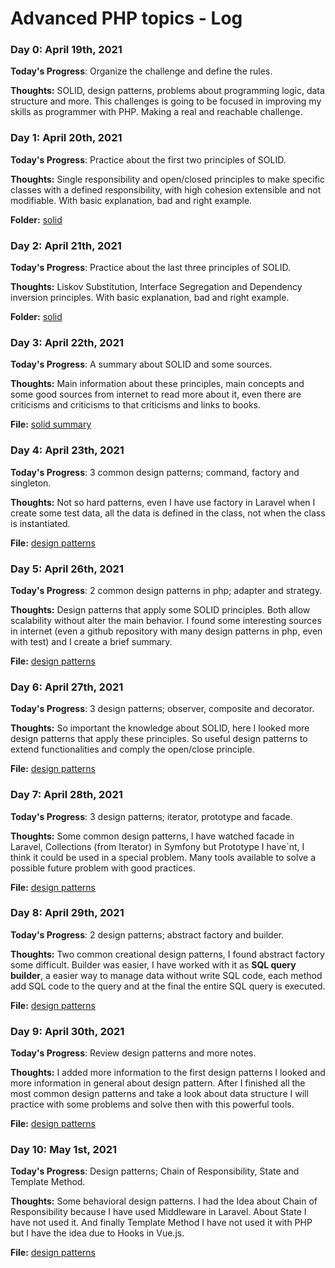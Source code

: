 # Advanced PHP topics - Log

### Day 0: April 19th, 2021

**Today's Progress**: Organize the challenge and define the rules.

**Thoughts:** SOLID, design patterns, problems about programming logic, data structure and more. This challenges is going to be focused in improving my skills as programmer with PHP. Making a real and reachable challenge.

### Day 1: April 20th, 2021

**Today's Progress**: Practice about the first two principles of SOLID.

**Thoughts:** Single responsibility and open/closed principles to make specific classes with a defined responsibility, with high cohesion extensible and not modifiable. With basic explanation, bad and right example.

**Folder:** [solid](solid)

### Day 2: April 21th, 2021

**Today's Progress**: Practice about the last three principles of SOLID.

**Thoughts:** Liskov Substitution, Interface Segregation and Dependency inversion principles. With basic explanation, bad and right example.

**Folder:** [solid](solid)

### Day 3: April 22th, 2021

**Today's Progress**: A summary about SOLID and some sources.

**Thoughts:** Main information about these principles, main concepts and some good sources from internet to read more about it, even there are criticisms and criticisms to that criticisms and links to books.

**File:** [solid summary](solid/0-solid-summary.md)

### Day 4: April 23th, 2021

**Today's Progress**: 3 common design patterns; command, factory and singleton.

**Thoughts:** Not so hard patterns, even I have use factory in Laravel when I create some test data, all the data is defined in the class, not when the class is instantiated.

**File:** [design patterns](design-patterns/creational)

### Day 5: April 26th, 2021

**Today's Progress**: 2 common design patterns in php; adapter and strategy.

**Thoughts:** Design patterns that apply some SOLID principles. Both allow scalability without alter the main behavior. I found some interesting sources in internet (even a github repository with many design patterns in php, even with test) and I create a brief summary.

**File:** [design patterns](design-patterns/design-patterns.md)

### Day 6: April 27th, 2021

**Today's Progress**: 3 design patterns; observer, composite and decorator.

**Thoughts:** So important the knowledge about SOLID, here I looked more design patterns that apply these principles. So useful design patterns to extend functionalities and comply the open/close principle.

**File:** [design patterns](design-patterns/design-patterns.md)

### Day 7: April 28th, 2021

**Today's Progress**: 3 design patterns; iterator, prototype and facade.

**Thoughts:** Some common design patterns, I have watched facade in Laravel, Collections (from Iterator) in Symfony but Prototype I have´nt, I think it could be used in a special problem. Many tools available to solve a possible future problem with good practices.

**File:** [design patterns](design-patterns/design-patterns.md)

### Day 8: April 29th, 2021

**Today's Progress**: 2 design patterns; abstract factory and builder.

**Thoughts:** Two common creational design patterns, I found abstract factory some difficult. Builder was easier, I have worked with it as **SQL query builder**, a easier way to manage data without write SQL code, each method add SQL code to the query and at the final the entire SQL query is executed.

**File:** [design patterns](design-patterns/design-patterns.md)

### Day 9: April 30th, 2021

**Today's Progress**: Review design patterns and more notes.

**Thoughts:** I added more information to the first design patterns I looked and more information in general about design pattern. After I finished all the most common design patterns and take a look about data structure I will practice with some problems and solve then with this powerful tools.

**File:** [design patterns](design-patterns/)

### Day 10: May 1st, 2021

**Today's Progress**: Design patterns; Chain of Responsibility, State and Template Method.

**Thoughts:** Some behavioral design patterns. I had the Idea about Chain of Responsibility because I have used Middleware in Laravel. About State I have not used it. And finally Template Method I have not used it with PHP but I have the idea due to Hooks in Vue.js.

**File:** [design patterns](design-patterns/)


